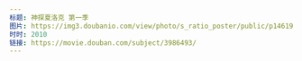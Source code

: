 ```yaml
---
标题: 神探夏洛克 第一季
图片: https://img3.doubanio.com/view/photo/s_ratio_poster/public/p1461954452.jpg
时时: 2010
链接: https://movie.douban.com/subject/3986493/
---
```

